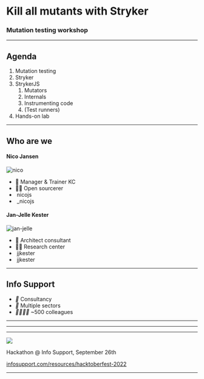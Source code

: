 <!-- .slide: class="is-welcome" -->

# Kill all mutants with Stryker 

### Mutation testing workshop

---

## Agenda

1. Mutation testing
1. Stryker
1. StrykerJS 
    1. Mutators
    1. Internals
    1. Instrumenting code
    1. (Test runners)
1. Hands-on lab

---

## Who are we

<div style="justify-content: center" class="kc-flex kc-gap4">
<div>

#### Nico Jansen

![nico](/img/nico.jpg) <!-- .element class="img-round" style="width: 250px" -->

* 💼 Manager & Trainer KC
* 🧙‍♂️ Open sourcerer
* <i class="bi bi-github" style="color: #1a1d21"></i> &nbsp;nicojs
* <i class="bi bi-twitter" style="color: #1d9bf0"></i> &nbsp;_nicojs

<!-- .element class="no-list" -->

</div>
<div>

#### Jan-Jelle Kester

![jan-jelle](/img/jan-jelle.jpg) <!-- .element class="img-round" style="width: 250px" -->

* 💼 Architect consultant
* 🐱‍👤 Research center
* <i class="bi bi-github" style="color: #1a1d21"></i> &nbsp;jjkester
* <i class="bi bi-linkedin" style="color: #1d9bf0"></i> &nbsp;jjkester

<!-- .element class="no-list" -->

</div>
</div>

---

<!-- .slide: data-background-video="/img/infosupport.mp4" data-background-video-loop  data-background-video-muted-->

<div class="overlay">

## Info Support

- <i class="list-style-icon">💼</i> Consultancy
- <i class="list-style-icon">🏢</i> Multiple sectors
- <i class="list-style-icon">👨‍👨‍👧‍👧</i> ~500 colleagues

<!-- .element class="no-list" -->

</div>

---

<!-- .slide: data-background-image="/img/focus.png" data-background-color="#003865" data-background-size="contain"-->

---

<!-- .slide: data-background-image="/img/research-center.png" data-background-color="#f8f8f8" data-background-size="contain"-->

---

<!-- .slide: data-background-image="/img/hacktoberfestbg.png" data-background-repeat="repeat" data-background-size="100px" -->

![](/img/hacktoberfest.png)

Hackathon @ Info Support, September 26th

<!-- .element class="hacktoberfest" -->

[infosupport.com/resources/hacktoberfest-2022](https://infosupport.com/resources/hacktoberfest-2022) <!-- .element target="_blank" -->

<!-- .element class="hacktoberfest" -->

---

<!-- .slide: data-background-image="/img/references.png" data-background-size="contain"-->
